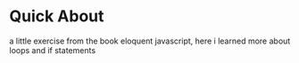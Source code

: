 # Quick About 
a little exercise from the book eloquent javascript, here i learned more about loops and if statements 
